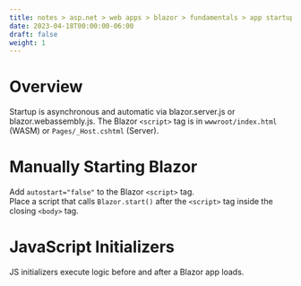 ```yaml
---
title: notes > asp.net > web apps > blazor > fundamentals > app startup
date: 2023-04-18T00:00:00-06:00
draft: false
weight: 1
---
```


# Overview
Startup is asynchronous and automatic via blazor.server.js or blazor.webassembly.js.  The Blazor `<script>` tag is in `wwwroot/index.html` (WASM) or `Pages/_Host.cshtml` (Server).

# Manually Starting Blazor
Add `autostart="false"` to the Blazor `<script>` tag.  
Place a script that calls `Blazor.start()` after the `<script>` tag inside the closing `<body>` tag.

# JavaScript Initializers
JS initializers execute logic before and after a Blazor app loads.
